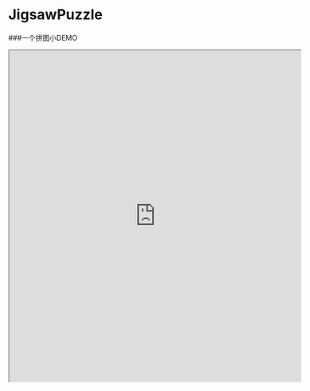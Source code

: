 # JigsawPuzzle
###一个拼图小DEMO

<iframe height=664 width=585 src="https://github.com/myvipbackup2/JigsawPuzzle/blob/master/test.gif?raw=true">


